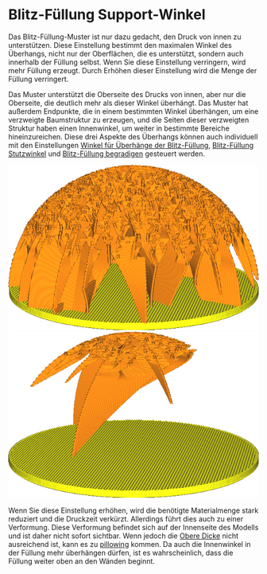 Blitz-Füllung Support-Winkel
====
Das Blitz-Füllung-Muster ist nur dazu gedacht, den Druck von innen zu unterstützen. Diese Einstellung bestimmt den maximalen Winkel des Überhangs, nicht nur der Oberflächen, die es unterstützt, sondern auch innerhalb der Füllung selbst. Wenn Sie diese Einstellung verringern, wird mehr Füllung erzeugt. Durch Erhöhen dieser Einstellung wird die Menge der Füllung verringert.

Das Muster unterstützt die Oberseite des Drucks von innen, aber nur die Oberseite, die deutlich mehr als dieser Winkel überhängt. Das Muster hat außerdem Endpunkte, die in einem bestimmten Winkel überhängen, um eine verzweigte Baumstruktur zu erzeugen, und die Seiten dieser verzweigten Struktur haben einen Innenwinkel, um weiter in bestimmte Bereiche hineinzureichen. Diese drei Aspekte des Überhangs können auch individuell mit den Einstellungen [Winkel für Überhänge der Blitz-Füllung](lightning_infill_overhang_angle.md), [Blitz-Füllung Stutzwinkel](lightning_infill_prune_angle.md) und [Blitz-Füllung begradigen](lightning_infill_straightening_angle.md) gesteuert werden.

<!--screenshot {
"image_path": "lightning_infill_support_angle_30.png",
"models": [{"script": "half_sphere.scad"}],
"camera_position": [130, 87, 47],
"settings": {
    "infill_pattern": "lightning",
    "wall_line_count": 0,
    "top_layers": 0,
    "lightning_infill_support_angle": 30
},
"colours": 64
}-->
<!--screenshot {
"image_path": "lightning_infill_support_angle_60.png",
"models": [{"script": "half_sphere.scad"}],
"camera_position": [130, 87, 47],
"settings": {
    "infill_pattern": "lightning",
    "wall_line_count": 0,
    "top_layers": 0,
    "lightning_infill_support_angle": 60
},
"colours": 64
}-->
![Bei einem geringen Überhangwinkel wird viel Support benötigt](../../../articles/images/lightning_infill_support_angle_30.png)
![Bei einem hohen Überhangwinkel sind steile Überhänge erlaubt](../../../articles/images/lightning_infill_support_angle_60.png)

Wenn Sie diese Einstellung erhöhen, wird die benötigte Materialmenge stark reduziert und die Druckzeit verkürzt. Allerdings führt dies auch zu einer Verformung. Diese Verformung befindet sich auf der Innenseite des Modells und ist daher nicht sofort sichtbar. Wenn jedoch die [Obere Dicke](../top_bottom/top_thickness.md) nicht ausreichend ist, kann es zu [pillowing](../troubleshooting/pillowing.md) kommen. Da auch die Innenwinkel in der Füllung mehr überhängen dürfen, ist es wahrscheinlich, dass die Füllung weiter oben an den Wänden beginnt.